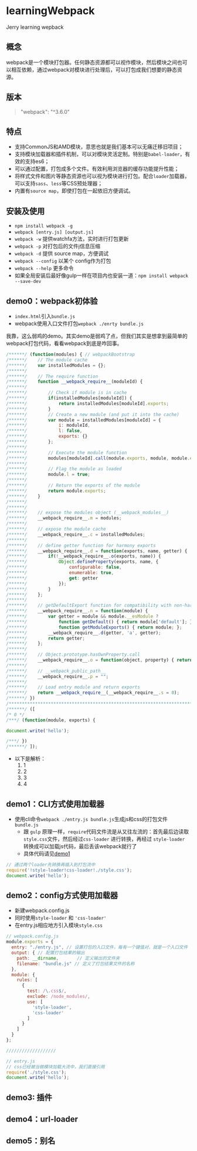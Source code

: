 # learningWebpack
Jerry learning wepback

## 概念
webpack是一个模块打包器。任何静态资源都可以视作模块，然后模块之间也可以相互依赖，通过webpack对模块进行处理后，可以打包成我们想要的静态资源。

## 版本

> "webpack": "^3.6.0"

## 特点

- 支持CommonJS和AMD模块，意思也就是我们基本可以无痛迁移旧项目；
- 支持模块加载器和插件机制，可以对模块灵活定制。特别是`babel-loader`，有效的支持es6；
- 可以通过配置，打包成多个文件。有效利用浏览器的缓存功能提升性能；
- 将样式文件和图片等静态资源也可以视为模块进行打包。配合`loader`加载器，可以支持`sass`、`less`等CSS预处理器；
- 内置有`source map`，即使打包在一起依旧方便调试。

## 安装及使用

- `npm install webpack -g`
- `webpack [entry.js] [output.js]`
- `webpack -w`  提供watchfa方法，实时进行打包更新
- `webpack -p`  对打包后的文件j信息压缩
- `webpack -d`  提供 source map，方便调试
- `webpack --config`  以某个 config作为打包
- `webpack --help`  更多命令
- 如果全局安装后最好像gulp一样在项目内也安装一道：`npm install webpack --save-dev`

## demo0：webpack初体验

- `index.html`引入`bundle.js`
- webpack使用入口文件打包`wepback ./enrty bundle.js`

我靠，这么弱鸡的demo。其实demo是弱鸡了点，但我们其实是想拿到最简单的webpack打包代码，看看webpack到底是咋回事。

```js
/******/ (function(modules) { // webpackBootstrap
/******/ 	// The module cache
/******/ 	var installedModules = {};
/******/
/******/ 	// The require function
/******/ 	function __webpack_require__(moduleId) {
/******/
/******/ 		// Check if module is in cache
/******/ 		if(installedModules[moduleId]) {
/******/ 			return installedModules[moduleId].exports;
/******/ 		}
/******/ 		// Create a new module (and put it into the cache)
/******/ 		var module = installedModules[moduleId] = {
/******/ 			i: moduleId,
/******/ 			l: false,
/******/ 			exports: {}
/******/ 		};
/******/
/******/ 		// Execute the module function
/******/ 		modules[moduleId].call(module.exports, module, module.exports, __webpack_require__);
/******/
/******/ 		// Flag the module as loaded
/******/ 		module.l = true;
/******/
/******/ 		// Return the exports of the module
/******/ 		return module.exports;
/******/ 	}
/******/
/******/
/******/ 	// expose the modules object (__webpack_modules__)
/******/ 	__webpack_require__.m = modules;
/******/
/******/ 	// expose the module cache
/******/ 	__webpack_require__.c = installedModules;
/******/
/******/ 	// define getter function for harmony exports
/******/ 	__webpack_require__.d = function(exports, name, getter) {
/******/ 		if(!__webpack_require__.o(exports, name)) {
/******/ 			Object.defineProperty(exports, name, {
/******/ 				configurable: false,
/******/ 				enumerable: true,
/******/ 				get: getter
/******/ 			});
/******/ 		}
/******/ 	};
/******/
/******/ 	// getDefaultExport function for compatibility with non-harmony modules
/******/ 	__webpack_require__.n = function(module) {
/******/ 		var getter = module && module.__esModule ?
/******/ 			function getDefault() { return module['default']; } :
/******/ 			function getModuleExports() { return module; };
/******/ 		__webpack_require__.d(getter, 'a', getter);
/******/ 		return getter;
/******/ 	};
/******/
/******/ 	// Object.prototype.hasOwnProperty.call
/******/ 	__webpack_require__.o = function(object, property) { return Object.prototype.hasOwnProperty.call(object, property); };
/******/
/******/ 	// __webpack_public_path__
/******/ 	__webpack_require__.p = "";
/******/
/******/ 	// Load entry module and return exports
/******/ 	return __webpack_require__(__webpack_require__.s = 0);
/******/ })
/************************************************************************/
/******/ ([
/* 0 */
/***/ (function(module, exports) {

document.write('hello');

/***/ })
/******/ ]);
```

- 以下是解析：
  1. 1 
  2. 2
  3. 3
  4. 4

## demo1：CLI方式使用加载器

- 使用cli命令`webpack ./entry.js bundle.js`生成js和css的打包文件`bundle.js`
    - 跟 `gulp` 原理一样，`require`代码文件流是从又往左流的：首先最后边读取`style.css`文件，然后经过`css-loader` 进行转换，再经过 `style-loader` 转换成可以加载js代码，最后丢该webpack就行了
    - 具体代码请见[demo1](/demo1/entry.js)

```js
// 通过两个loader先转换再插入到打包流中
require('!style-loader!css-loader!./style.css');
document.write('hello');
```

## demo2：config方式使用加载器

- 新建webpack.config.js
- 同时使用`style-loader` 和 `'css-loader'`
- 在entry.js相应地方引入模块`style.css`

```js
// webpack.config.js
module.exports = {
  entry: "./entry.js", // 设置打包的入口文件，每有一个键值对，就是一个入口文件
  output: { // 配置打包结果的输出
    path: __dirname,       // 定义输出的文件夹
    filename: "bundle.js" // 定义了打包结果文件的名称
  },
  module: {
    rules: [
      {
        test: /\.css$/,
        exclude: /node_modules/,
        use: [
          'style-loader',
          'css-loader'
        ]
      }
    ]
  }
};

///////////////////

// entry.js
// css已经被当做模块加载大流中，我们直接引用
require('./style.css');
document.write('hello');
```

## demo3: 插件



## demo4：url-loader



## demo5：别名

